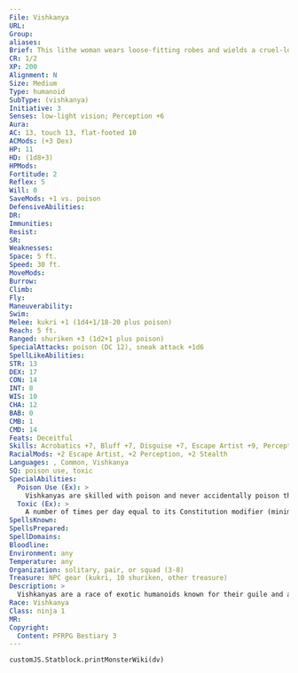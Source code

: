 ```yaml
---
File: Vishkanya
URL: 
Group: 
aliases: 
Brief: This lithe woman wears loose-fitting robes and wields a cruel-looking blade. Her eyes are pure white orbs.
CR: 1/2
XP: 200
Alignment: N
Size: Medium
Type: humanoid
SubType: (vishkanya)
Initiative: 3
Senses: low-light vision; Perception +6
Aura: 
AC: 13, touch 13, flat-footed 10
ACMods: (+3 Dex)
HP: 11
HD: (1d8+3)
HPMods: 
Fortitude: 2
Reflex: 5
Will: 0
SaveMods: +1 vs. poison
DefensiveAbilities: 
DR: 
Immunities: 
Resist: 
SR: 
Weaknesses: 
Space: 5 ft.
Speed: 30 ft.
MoveMods: 
Burrow: 
Climb: 
Fly: 
Maneuverability: 
Swim: 
Melee: kukri +1 (1d4+1/18-20 plus poison)
Reach: 5 ft.
Ranged: shuriken +3 (1d2+1 plus poison)
SpecialAttacks: poison (DC 12), sneak attack +1d6
SpellLikeAbilities: 
STR: 13
DEX: 17
CON: 14
INT: 8
WIS: 10
CHA: 12
BAB: 0
CMB: 1
CMD: 14
Feats: Deceitful
Skills: Acrobatics +7, Bluff +7, Disguise +7, Escape Artist +9, Perception +6, Sense Motive +4, Stealth +9
RacialMods: +2 Escape Artist, +2 Perception, +2 Stealth
Languages: , Common, Vishkanya
SQ: poison use, toxic
SpecialAbilities:
  Poison Use (Ex): >
    Vishkanyas are skilled with poison and never accidentally poison themselves when using or applying poison.
  Toxic (Ex): >
    A number of times per day equal to its Constitution modifier (minimum 1/day), a vishkanya can envenom a weapon that it wields with its toxic saliva or blood (using blood requires the vishkanya to be injured when it uses this ability). Applying venom in this way is a swift action.  Vishkanya Venom: Injury; save Fort DC 10 + 1/2 the vishkanya's Hit Dice + the vishkanya's Constitution modifier; frequency 1/round for 6 rounds; effect 1d2 Dex; cure 1 save.
SpellsKnown: 
SpellsPrepared: 
SpellDomains: 
Bloodline: 
Environment: any
Temperature: any
Organization: solitary, pair, or squad (3-8)
Treasure: NPC gear (kukri, 10 shuriken, other treasure)
Description: >
  Vishkanyas are a race of exotic humanoids known for their guile and affinity for poisons of all kinds. A vishkanya's flesh is made up of fine scales that from a distance of even a few feet look just like particularly smooth skin. These scales are usually a single dark color, although some of them have complex patterns like stripes or even spirals. A vishkanya's tongue is forked like a serpent's tongue, and its eyes lack visible pupils.  Although legends abound that the merest touch from a vishkanya can slay a mortal humanoid, these tales are patently false. A vishkanya's skin is no more poisonous than that of any human, but it is true that their blood, spit, and other bodily fluids can be dangerous. Vishkanyas are skilled in using their own spittle or even their blood to envenom their weapons, and those who fight them should be wary of exposure to the vishkanya's poison. A vishkanya is 6 feet tall and weighs 130 pounds.  VISHKANYA CHARACTERS  Vishkanyas are defined by their class levels- they do not possess racial Hit Dice. Vishkanyas have the following racial traits.  +2 Dexterity, +2 Charisma, -2 Wisdom: Vishkanyas are graceful and elegant, but often irrational.  Low-Light Vision: Vishkanyas can see twice as far as humans in conditions of dim light.  Keen Senses: Vishkanyas receive a +2 racial bonus on Perception checks.  Limber: Vishkanyas gain a +2 racial bonus on Escape Artist and Stealth checks.  Poison Resistance: A vishkanya has a racial bonus on saves against poison equal to its Hit Dice.  Poison Use: See above.  Toxic: See above.  Weapon Familiarity: Vishkanyas are always prof icient with blowguns, kukri, and shuriken.  Languages: Vishkanyas begin play speaking Common and Vishkanya. Vishkanyas with high Intelligence scores can choose any of the following bonus languages: Aklo, Draconic, Elven, Goblin, Sylvan, and Undercommon.
Race: Vishkanya
Class: ninja 1
MR: 
Copyright:
  Content: PFRPG Bestiary 3
---
```

```dataviewjs
customJS.Statblock.printMonsterWiki(dv)
```
